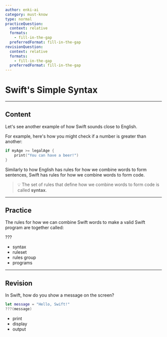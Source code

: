 ```yaml
---
author: enki-ai
category: must-know
type: normal
practiceQuestion:
  context: relative
  formats:
    - fill-in-the-gap
  preferredFormat: fill-in-the-gap
revisionQuestion:
  context: relative
  formats:
    - fill-in-the-gap
  preferredFormat: fill-in-the-gap
---
```


# Swift's Simple Syntax

---
## Content

Let's see another example of how Swift sounds close to English.

For example, here's how you might check if a number is greater than another:

```swift
if myAge >= legalAge {
    print("You can have a beer!")
}
```

Similarly to how English has rules for how we combine words to form sentences, Swift has rules for how we combine words to form code.

> 💡 The set of rules that define how we combine words to form code is called **syntax**.

---
## Practice

The rules for how we can combine Swift words to make a valid Swift program are
together called:

???

- syntax
- ruleset
- rules group
- programs

---
## Revision

In Swift, how do you show a message on the screen?

```swift
let message = "Hello, Swift!"
???(message)
```

- print
- display
- output
